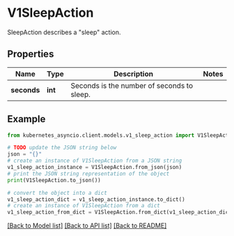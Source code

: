 # V1SleepAction

SleepAction describes a \"sleep\" action.

## Properties

Name | Type | Description | Notes
------------ | ------------- | ------------- | -------------
**seconds** | **int** | Seconds is the number of seconds to sleep. | 

## Example

```python
from kubernetes_asyncio.client.models.v1_sleep_action import V1SleepAction

# TODO update the JSON string below
json = "{}"
# create an instance of V1SleepAction from a JSON string
v1_sleep_action_instance = V1SleepAction.from_json(json)
# print the JSON string representation of the object
print(V1SleepAction.to_json())

# convert the object into a dict
v1_sleep_action_dict = v1_sleep_action_instance.to_dict()
# create an instance of V1SleepAction from a dict
v1_sleep_action_from_dict = V1SleepAction.from_dict(v1_sleep_action_dict)
```
[[Back to Model list]](../README.md#documentation-for-models) [[Back to API list]](../README.md#documentation-for-api-endpoints) [[Back to README]](../README.md)


